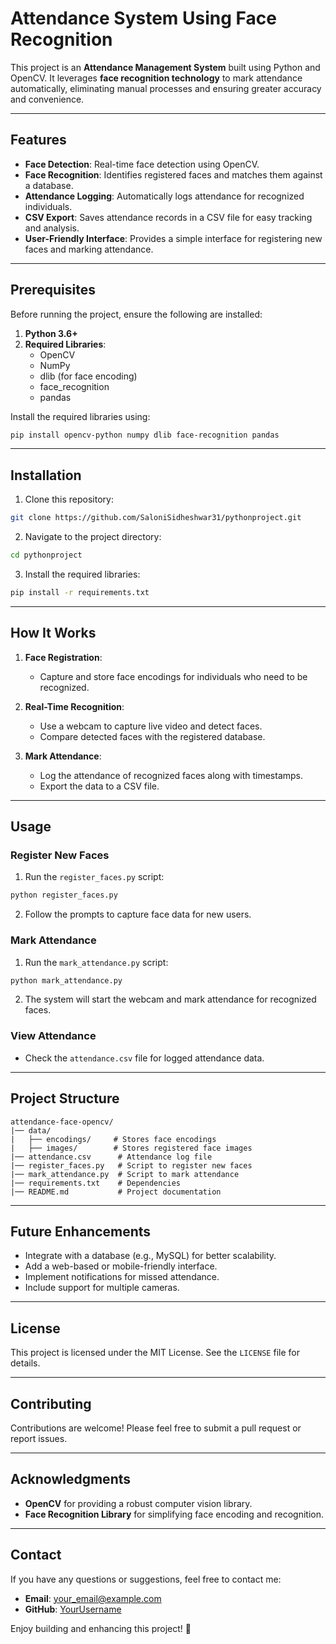 # Attendance System Using Face Recognition

This project is an **Attendance Management System** built using Python and OpenCV. It leverages **face recognition technology** to mark attendance automatically, eliminating manual processes and ensuring greater accuracy and convenience.

---

## Features

- **Face Detection**: Real-time face detection using OpenCV.
- **Face Recognition**: Identifies registered faces and matches them against a database.
- **Attendance Logging**: Automatically logs attendance for recognized individuals.
- **CSV Export**: Saves attendance records in a CSV file for easy tracking and analysis.
- **User-Friendly Interface**: Provides a simple interface for registering new faces and marking attendance.

---

## Prerequisites

Before running the project, ensure the following are installed:

1. **Python 3.6+**
2. **Required Libraries**:
   - OpenCV
   - NumPy
   - dlib (for face encoding)
   - face_recognition
   - pandas

Install the required libraries using:

```bash
pip install opencv-python numpy dlib face-recognition pandas
```

---

## Installation

1. Clone this repository:

```bash
git clone https://github.com/SaloniSidheshwar31/pythonproject.git
```

2. Navigate to the project directory:

```bash
cd pythonproject
```

3. Install the required libraries:

```bash
pip install -r requirements.txt
```

---

## How It Works

1. **Face Registration**:
   - Capture and store face encodings for individuals who need to be recognized.

2. **Real-Time Recognition**:
   - Use a webcam to capture live video and detect faces.
   - Compare detected faces with the registered database.

3. **Mark Attendance**:
   - Log the attendance of recognized faces along with timestamps.
   - Export the data to a CSV file.

---

## Usage

### Register New Faces

1. Run the `register_faces.py` script:

```bash
python register_faces.py
```

2. Follow the prompts to capture face data for new users.

### Mark Attendance

1. Run the `mark_attendance.py` script:

```bash
python mark_attendance.py
```

2. The system will start the webcam and mark attendance for recognized faces.

### View Attendance

- Check the `attendance.csv` file for logged attendance data.

---

## Project Structure

```
attendance-face-opencv/
|── data/
|   ├── encodings/     # Stores face encodings
|   ├── images/        # Stores registered face images
|── attendance.csv      # Attendance log file
|── register_faces.py   # Script to register new faces
|── mark_attendance.py  # Script to mark attendance
|── requirements.txt    # Dependencies
|── README.md           # Project documentation
```

---

## Future Enhancements

- Integrate with a database (e.g., MySQL) for better scalability.
- Add a web-based or mobile-friendly interface.
- Implement notifications for missed attendance.
- Include support for multiple cameras.

---

## License

This project is licensed under the MIT License. See the `LICENSE` file for details.

---

## Contributing

Contributions are welcome! Please feel free to submit a pull request or report issues.

---

## Acknowledgments

- **OpenCV** for providing a robust computer vision library.
- **Face Recognition Library** for simplifying face encoding and recognition.

---

## Contact

If you have any questions or suggestions, feel free to contact me:

- **Email**: [your_email@example.com](mailto:p39salonisidheshwar@gmail.com)
- **GitHub**: [YourUsername](https://github.com/SaloniSidheshwar31)

Enjoy building and enhancing this project! 🚀

